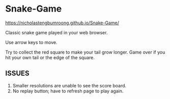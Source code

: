 # Snake-Game
https://nicholastengbumroong.github.io/Snake-Game/

Classic snake game played in your web browser. 

Use arrow keys to move.

Try to collect the red square to make your tail grow longer.
Game over if you hit your own tail or the edge of the square. 

## ISSUES
1. Smaller resolutions are unable to see the score board.
2. No replay button; have to refresh page to play again. 
